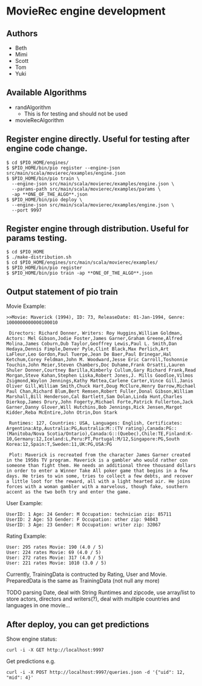 MovieRec engine development
=====================================
## Authors
- Beth
- Mimi
- Scott
- Tom
- Yuki

## Available Algorithms
- randAlgorithm
    + This is for testing and should not be used
- movieRecAlgorithm

## Register engine directly. Useful for testing after engine code change.
```
$ cd $PIO_HOME/engines/
$ $PIO_HOME/bin/pio register --engine-json src/main/scala/movierec/examples/engine.json
$ $PIO_HOME/bin/pio train \
  --engine-json src/main/scala/movierec/examples/engine.json \
  --params-path src/main/scala/movierec/examples/params \
  -ap **ONE_OF_THE_ALGO**.json
$ $PIO_HOME/bin/pio deploy \
  --engine-json src/main/scala/movierec/examples/engine.json \
  --port 9997
```

## Register engine through distribution. Useful for params testing.
```
$ cd $PIO_HOME
$ ./make-distribution.sh
$ cd $PIO_HOME/engines/src/main/scala/movierec/examples/
$ $PIO_HOME/bin/pio register
$ $PIO_HOME/bin/pio train -ap **ONE_OF_THE_ALGO**.json
```

## Output statement of pio train
Movie Example:
```
>>Movie: Maverick (1994), ID: 73, ReleaseDate: 01-Jan-1994, Genre: 1000000000000100010

 Directors: Richard Donner, Writers: Roy Huggins,William Goldman, Actors: Mel Gibson,Jodie Foster,James Garner,Graham Greene,Alfred Molina,James Coburn,Dub Taylor,Geoffrey Lewis,Paul L. Smith,Dan Hedaya,Dennis Fimple,Denver Pyle,Clint Black,Max Perlich,Art LaFleur,Leo Gordon,Paul Tuerpe,Jean De Baer,Paul Brinegar,Hal Ketchum,Corey Feldman,John M. Woodward,Jesse Eric Carroll,Toshonnie Touchin,John Meier,Steven Chambers,Doc Duhame,Frank Orsatti,Lauren Shuler Donner,Courtney Barilla,Kimberly Cullum,Gary Richard Frank,Read Morgan,Steve Kahan,Stephen Liska,Robert Jones,J. Mills Goodloe,Vilmos Zsigmond,Waylon Jennings,Kathy Mattea,Carlene Carter,Vince Gill,Janis Oliver Gill,William Smith,Chuck Hart,Doug McClure,Henry Darrow,Michael Paul Chan,Richard Blum,Bert Remsen,Robert Fuller,Donal Gibson,William Marshall,Bill Henderson,Cal Bartlett,Sam Dolan,Linda Hunt,Charles Dierkop,James Drury,John Fogerty,Michael Forte,Patrick Fullerton,Jack Garner,Danny Glover,Will Hutchins,Bob Jennings,Rick Jensen,Margot Kidder,Reba McEntire,John Otrin,Don Stark

 Runtimes: 127, Countries: USA, Languages: English, Certificates: Argentina:Atp,Australia:PG,Australia:M::(TV rating),Canada:PG::(Manitoba/Nova Scotia/Ontario),Canada:G::(Quebec),Chile:TE,Finland:K-10,Germany:12,Iceland:L,Peru:PT,Portugal:M/12,Singapore:PG,South Korea:12,Spain:T,Sweden:11,UK:PG,USA:PG

 Plot: Maverick is recreated from the character James Garner created in the 1950s TV program. Maverick is a gambler who would rather con someone than fight them. He needs an additional three thousand dollars in order to enter a Winner Take All poker game that begins in a few days. He tries to win some, tries to collect a few debts, and recover a little loot for the reward, all with a light hearted air. He joins forces with a woman gambler with a marvelous, though fake, southern accent as the two both try and enter the game.
```
User Example:
```
UserID: 1 Age: 24 Gender: M Occupation: technician zip: 85711
UserID: 2 Age: 53 Gender: F Occupation: other zip: 94043
UserID: 3 Age: 23 Gender: M Occupation: writer zip: 32067
```

Rating Example:
```
User: 295 rates Movie: 190 (4.0 / 5)
User: 224 rates Movie: 69 (4.0 / 5)
User: 272 rates Movie: 317 (4.0 / 5)
User: 221 rates Movie: 1010 (3.0 / 5)
```
Currently, TrainingData is contructed by Rating, User and Movie.
PreparedData is the same as TrainingData (not null any more)

TODO parsing Date, deal with String Runtimes and zipcode, use array/list to store actors, directors and writers(?), deal with multiple countries and languages in one movie...


## After deploy, you can get predictions

Show engine status:
```
curl -i -X GET http://localhost:9997
```

Get predictions
e.g.
```
curl -i -X POST http://localhost:9997/queries.json -d '{"uid": 12, "mid": 4}'
```
